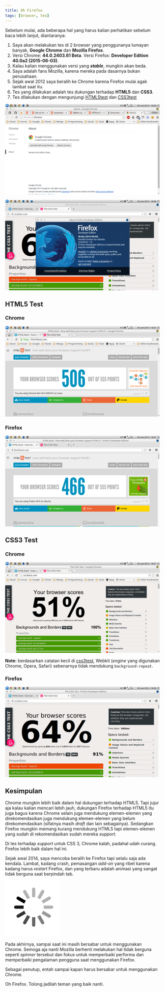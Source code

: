 ```yaml
---
title: Oh Firefox
tags: [browser, tes]
---
```

Sebelum mulai, ada beberapa hal yang harus kalian perhatikan sebelum baca lebih lanjut, diantaranya:

1. Saya akan melakukan tes di 2 browser yang penggunanya lumayan banyak, **Google Chrome** dan **Mozilla Firefox**.
2. Versi Chrome: **44.0.2403.61 Beta**. Versi Firefox: **Developer Edition 40.0a2 (2015-06-03)**.
3. Kalau kalian menggunakan versi yang ***stable***, mungkin akan beda.
4. Saya adalah fans Mozilla, karena mereka pada dasarnya bukan perusahaan.
5. Sejak awal 2012 saya beralih ke Chrome karena Firefox mulai agak lambat saat itu.
6. Tes yang dilakukan adalah tes dukungan terhadap **HTML5** dan **CSS3**.
7. Tes dilakukan dengan mengunjungi [HTML5test][html5test] dan [CSS3test][css3test]

[html5test]: https://html5test.com
[css3test]: http://css3test.com

![Chrome version used](/assets/img/oh-firefox/chrome-version-tested.png)

![Firefox version used](/assets/img/oh-firefox/firefox-version-tested.png)

## HTML5 Test

### Chrome
![Chrome HTML5 Test Result](/assets/img/oh-firefox/chrome-html5test-result.png)

### Firefox
![Firefox HTML5 Test Result](/assets/img/oh-firefox/firefox-html5test-result.png)

## CSS3 Test
### Chrome
![Chrome CSS3 Test Result](/assets/img/oh-firefox/chrome-css3test-result.png)

**Note:** berdasarkan catatan kecil di [css3test][css3test], Webkit (*engine* yang digunakan Chrome, Opera, Safari) sebenarnya tidak mendukung `background-repeat`.

### Firefox
![Firefox CSS3 Test Result](/assets/img/oh-firefox/firefox-css3test-result.png)

## Kesimpulan
Chrome mungkin lebih baik dalam hal dukungan terhadap HTML5. Tapi jujur aja kalau kalian mencari lebih jauh, dukungan Firefox terhadap HTML5 itu juga bagus karena Chrome selain juga mendukung elemen-elemen yang direkomendasikan juga mendukung elemen-elemen yang belum direkomendasikan (sifatnya masih *draft* dan lain sebagainya). Sedangkan Firefox mungkin memang kurang mendukung HTML5 tapi elemen-elemen yang sudah di rekomendasikan sudah mereka *support*.

Di tes terhadap *support* untuk CSS 3, Chrome kalah, padahal udah curang. Firefox lebih baik dalam hal ini.

Sejak awal 2014, saya mencoba beralih ke Firefox tapi selalu saja ada kendala. Lambat, kadang crash, pemasangan *add-on* yang ribet karena kadang harus *restart* Firefox, dan yang terbaru adalah animasi yang sangat tidak berguna saat berpindah tab.

![Spinner on latest Firefox](/assets/img/oh-firefox/oooh.png)

Pada akhirnya, sampai saat ini masih bersabar untuk menggunakan Chrome. Semoga aja nanti Mozilla berhenti melakukan hal tidak berguna seperti *spinner* tersebut dan fokus untuk memperbaiki performa dan memperbaiki pengalaman pengguna saat menggunakan Firefox.

Sebagai penutup, entah sampai kapan harus bersabar untuk menggunakan Chrome.

Oh Firefox. Tolong jadilah teman yang baik nanti.
